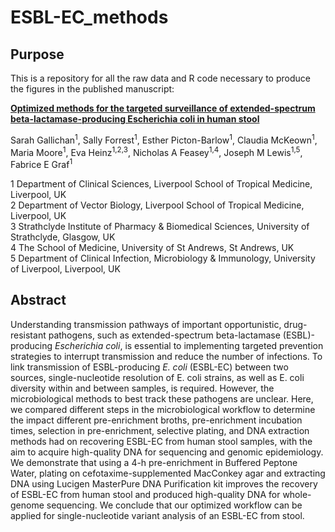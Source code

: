 # ESBL-EC_methods
## Purpose
This is a repository for all the raw data and R code necessary to produce the figures in the published manuscript:

[**Optimized methods for the targeted surveillance of extended-spectrum beta-lactamase-producing Escherichia coli in human stool**](https://journals.asm.org/doi/10.1128/spectrum.01058-24?url_ver=Z39.88-2003&rfr_id=ori:rid:crossref.org&rfr_dat=cr_pub%20%200pubmed)

Sarah Gallichan<sup>1</sup>, 
Sally Forrest<sup>1</sup>, 
Esther Picton-Barlow<sup>1</sup>, 
Claudia McKeown<sup>1</sup>, 
Maria Moore<sup>1</sup>, 
Eva Heinz<sup>1,2,3</sup>, 
Nicholas A Feasey<sup>1,4</sup>, 
Joseph M Lewis<sup>1,5</sup>, 
Fabrice E Graf<sup>1</sup>

1 Department of Clinical Sciences, Liverpool School of Tropical Medicine, Liverpool, UK  
2 Department of Vector Biology, Liverpool School of Tropical Medicine, Liverpool, UK  
3 Strathclyde Institute of Pharmacy & Biomedical Sciences, University of Strathclyde, Glasgow, UK  
4 The School of Medicine, University of St Andrews, St Andrews, UK  
5 Department of Clinical Infection, Microbiology & Immunology, University of Liverpool, Liverpool, UK


## Abstract
Understanding transmission pathways of important opportunistic, drug-resistant pathogens, such as extended-spectrum beta-lactamase (ESBL)-producing _Escherichia coli_, is essential to implementing targeted prevention strategies to interrupt transmission and reduce the number of infections. To link transmission of ESBL-producing _E. coli_ (ESBL-EC) between two sources, single-nucleotide resolution of E. coli strains, as well as E. coli diversity within and between samples, is required. However, the microbiological methods to best track these pathogens are unclear. Here, we compared different steps in the microbiological workflow to determine the impact different pre-enrichment broths, pre-enrichment incubation times, selection in pre-enrichment, selective plating, and DNA extraction methods had on recovering ESBL-EC from human stool samples, with the aim to acquire high-quality DNA for sequencing and genomic epidemiology. We demonstrate that using a 4-h pre-enrichment in Buffered Peptone Water, plating on cefotaxime-supplemented MacConkey agar and extracting DNA using Lucigen MasterPure DNA Purification kit improves the recovery of ESBL-EC from human stool and produced high-quality DNA for whole-genome sequencing. We conclude that our optimized workflow can be applied for single-nucleotide variant analysis of an ESBL-EC from stool.

